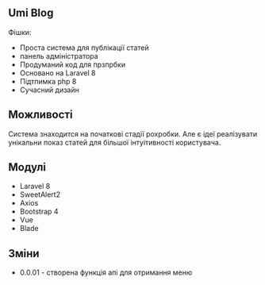 

## Umi Blog
Фішки:
- Проста система для публікації статей
- панель адміністратора
- Продуманий код для прзпрбки
- Основано на Laravel 8
- Підтпимка php 8
- Сучасний дизайн
## Можливості

Система знаходится на початкові стадії рохробки. Але є ідеї реалізувати унікальни показ статей для більшої інтуітивності користувача.

## Модулі

- Laravel 8
- SweetAlert2
- Axios
- Bootstrap 4
- Vue
- Blade

## Зміни
- 0.0.01 - створена функція апі для отримання меню
